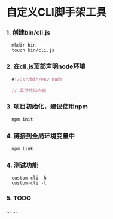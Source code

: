 # 自定义CLI脚手架工具

### 1. 创建bin/cli.js
```shell
  mkdir bin
  touch bin/cli.js
```

### 2. 在cli.js顶部声明node环境
```js
  #!/usr/bin/env node

  // 其他代码内容
```

### 3. 项目初始化，建议使用npm
```js
  npm init
```

### 4. 链接到全局环境变量中
```js
  npm link
```

### 4. 测试功能
```shell
  custom-cli -h
  custom-cli -t
```

### 5. TODO
  ...
  ...

